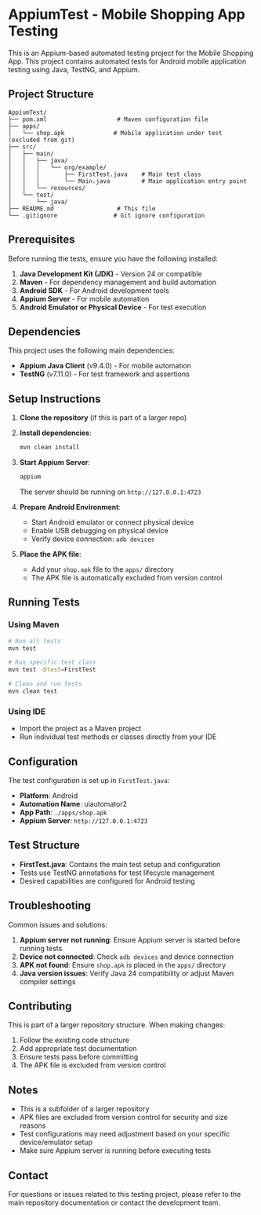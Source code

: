# AppiumTest - Mobile Shopping App Testing

This is an Appium-based automated testing project for the Mobile Shopping App. This project contains automated tests for Android mobile application testing using Java, TestNG, and Appium.

## Project Structure

```
AppiumTest/
├── pom.xml                    # Maven configuration file
├── apps/
│   └── shop.apk              # Mobile application under test (excluded from git)
├── src/
│   ├── main/
│   │   ├── java/
│   │   │   └── org/example/
│   │   │       ├── FirstTest.java    # Main test class
│   │   │       └── Main.java         # Main application entry point
│   │   └── resources/
│   └── test/
│       └── java/
├── README.md                  # This file
└── .gitignore                # Git ignore configuration
```

## Prerequisites

Before running the tests, ensure you have the following installed:

1. **Java Development Kit (JDK)** - Version 24 or compatible
2. **Maven** - For dependency management and build automation
3. **Android SDK** - For Android development tools
4. **Appium Server** - For mobile automation
5. **Android Emulator or Physical Device** - For test execution

## Dependencies

This project uses the following main dependencies:

- **Appium Java Client** (v9.4.0) - For mobile automation
- **TestNG** (v7.11.0) - For test framework and assertions

## Setup Instructions

1. **Clone the repository** (if this is part of a larger repo)
2. **Install dependencies**:

   ```bash
   mvn clean install
   ```

3. **Start Appium Server**:

   ```bash
   appium
   ```

   The server should be running on `http://127.0.0.1:4723`

4. **Prepare Android Environment**:

   - Start Android emulator or connect physical device
   - Enable USB debugging on physical device
   - Verify device connection: `adb devices`

5. **Place the APK file**:
   - Add your `shop.apk` file to the `apps/` directory
   - The APK file is automatically excluded from version control

## Running Tests

### Using Maven

```bash
# Run all tests
mvn test

# Run specific test class
mvn test -Dtest=FirstTest

# Clean and run tests
mvn clean test
```

### Using IDE

- Import the project as a Maven project
- Run individual test methods or classes directly from your IDE

## Configuration

The test configuration is set up in `FirstTest.java`:

- **Platform**: Android
- **Automation Name**: uiautomator2
- **App Path**: `./apps/shop.apk`
- **Appium Server**: `http://127.0.0.1:4723`

## Test Structure

- **FirstTest.java**: Contains the main test setup and configuration
- Tests use TestNG annotations for test lifecycle management
- Desired capabilities are configured for Android testing

## Troubleshooting

Common issues and solutions:

1. **Appium server not running**: Ensure Appium server is started before running tests
2. **Device not connected**: Check `adb devices` and device connection
3. **APK not found**: Ensure `shop.apk` is placed in the `apps/` directory
4. **Java version issues**: Verify Java 24 compatibility or adjust Maven compiler settings

## Contributing

This is part of a larger repository structure. When making changes:

1. Follow the existing code structure
2. Add appropriate test documentation
3. Ensure tests pass before committing
4. The APK file is excluded from version control

## Notes

- This is a subfolder of a larger repository
- APK files are excluded from version control for security and size reasons
- Test configurations may need adjustment based on your specific device/emulator setup
- Make sure Appium server is running before executing tests

## Contact

For questions or issues related to this testing project, please refer to the main repository documentation or contact the development team.
